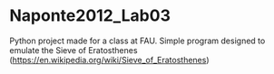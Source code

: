 # Naponte2012_Lab03
Python project made for a class at FAU. Simple program designed to emulate the Sieve of Eratosthenes (https://en.wikipedia.org/wiki/Sieve_of_Eratosthenes)
